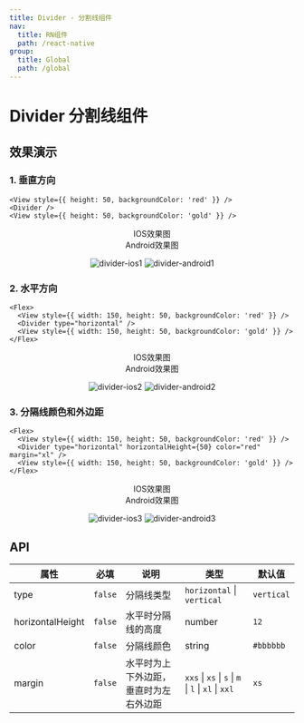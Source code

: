 ```yaml
---
title: Divider - 分割线组件
nav:
  title: RN组件
  path: /react-native
group:
  title: Global
  path: /global
---
```


# Divider 分割线组件

## 效果演示

### 1. 垂直方向

```tsx | pure
<View style={{ height: 50, backgroundColor: 'red' }} />
<Divider />
<View style={{ height: 50, backgroundColor: 'gold' }} />
```

<center>
  <div style={{ display: 'flex', width: 750 }}>
    <div style={{ width: 375 }}>IOS效果图</div>
    <div style={{ width: 375 }}>Android效果图</div>
  </div>
</center>
<center>
  <figure>
    <img
      alt="divider-ios1"
      src="https://td-dev-public.oss-cn-hangzhou.aliyuncs.com/maoyes-app/1607504615783880351.png"
      style={{ width: 375, marginRight: 10, border: "1px solid #ddd" }}
    />
    <img
      alt="divider-android1"
      src="https://td-dev-public.oss-cn-hangzhou.aliyuncs.com/maoyes-app/1608176322500048569.png"
      style={{ width: 375, border: "1px solid #ddd" }}
    />
  </figure>
</center>

### 2. 水平方向

```tsx | pure
<Flex>
  <View style={{ width: 150, height: 50, backgroundColor: 'red' }} />
  <Divider type="horizontal" />
  <View style={{ width: 150, height: 50, backgroundColor: 'gold' }} />
</Flex>
```

<center>
  <div style={{ display: 'flex', width: 750 }}>
    <div style={{ width: 375 }}>IOS效果图</div>
    <div style={{ width: 375 }}>Android效果图</div>
  </div>
</center>
<center>
  <figure>
    <img
      alt="divider-ios2"
      src="https://td-dev-public.oss-cn-hangzhou.aliyuncs.com/maoyes-app/1607505755816802599.png"
      style={{ width: 375, marginRight: 10, border: "1px solid #ddd" }}
    />
    <img
      alt="divider-android2"
      src="https://td-dev-public.oss-cn-hangzhou.aliyuncs.com/maoyes-app/1608176355180805900.png"
      style={{ width: 375, border: "1px solid #ddd" }}
    />
  </figure>
</center>

### 3. 分隔线颜色和外边距

```tsx | pure
<Flex>
  <View style={{ width: 150, height: 50, backgroundColor: 'red' }} />
  <Divider type="horizontal" horizontalHeight={50} color="red" margin="xl" />
  <View style={{ width: 150, height: 50, backgroundColor: 'gold' }} />
</Flex>
```

<center>
  <div style={{ display: 'flex', width: 750 }}>
    <div style={{ width: 375 }}>IOS效果图</div>
    <div style={{ width: 375 }}>Android效果图</div>
  </div>
</center>
<center>
  <figure>
    <img
      alt="divider-ios3"
      src="https://td-dev-public.oss-cn-hangzhou.aliyuncs.com/maoyes-app/1607505847133022201.png"
      style={{ width: 375, marginRight: 10, border: "1px solid #ddd" }}
    />
    <img
      alt="divider-android3"
      src="https://td-dev-public.oss-cn-hangzhou.aliyuncs.com/maoyes-app/1608176365091680586.png"
      style={{ width: 375, border: "1px solid #ddd" }}
    />
  </figure>
</center>

## API

| 属性 | 必填 | 说明 | 类型 | 默认值 |
| --- | --- | --- | --- | --- |
| type | `false` | 分隔线类型 | `horizontal` \| `vertical` | `vertical` |
| horizontalHeight | `false` | 水平时分隔线的高度 | number | `12` |
| color | `false` | 分隔线颜色 | string | `#bbbbbb` |
| margin | `false` | 水平时为上下外边距，垂直时为左右外边距 | `xxs` \| `xs` \| `s` \| `m` \| `l` \| `xl` \| `xxl` | `xs` |
